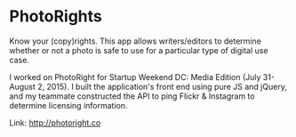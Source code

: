 # PhotoRights
Know your (copy)rights. This app allows writers/editors to determine whether or not a photo is safe to use for a particular type of digital use case.

I worked on PhotoRight for Startup Weekend DC: Media Edition (July 31-August 2, 2015). I built the application's front end using pure JS and jQuery, and my teammate constructed the API to ping Flickr & Instagram to determine licensing information.

Link: http://photoright.co
